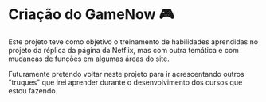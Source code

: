 # Criação do GameNow :video_game:



Este projeto teve como objetivo o treinamento de habilidades aprendidas no projeto da réplica da página da Netflix, mas com outra temática e com mudanças de funções em algumas áreas do site.

Futuramente pretendo voltar neste projeto para ir acrescentando outros "truques" que irei aprender durante o desenvolvimento dos cursos que estou fazendo.